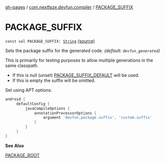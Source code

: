 [gh-pages](../index.md) / [com.nextfaze.devfun.compiler](index.md) / [PACKAGE_SUFFIX](.)

# PACKAGE_SUFFIX

`const val PACKAGE_SUFFIX: `[`String`](https://kotlinlang.org/api/latest/jvm/stdlib/kotlin/-string/index.html) [(source)](https://github.com/NextFaze/dev-fun/tree/master/devfun-compiler/src/main/java/com/nextfaze/devfun/compiler/Compiler.kt#L160)

Sets the package suffix for the generated code. *(default: `devfun_generated`)*

This is primarily for testing purposes to allow multiple generations in the same classpath.

* If this is null (unset) [PACKAGE_SUFFIX_DEFAULT](-p-a-c-k-a-g-e_-s-u-f-f-i-x_-d-e-f-a-u-l-t.md) will be used.
* If this is empty the suffix will be omitted.

Set using APT options:

``` gradle
android {
     defaultConfig {
         javaCompileOptions {
             annotationProcessorOptions {
                 argument 'devfun.package.suffix', 'custom.suffix'
             }
         }
     }
}
```

**See Also**

[PACKAGE_ROOT](-p-a-c-k-a-g-e_-r-o-o-t.md)

